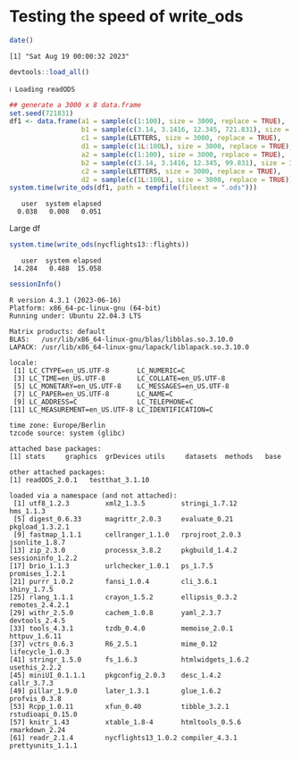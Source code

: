 # Testing the speed of write_ods

``` r
date()
```

    [1] "Sat Aug 19 00:00:32 2023"

``` r
devtools::load_all()
```

    ℹ Loading readODS

``` r
## generate a 3000 x 8 data.frame
set.seed(721831)
df1 <- data.frame(a1 = sample(c(1:100), size = 3000, replace = TRUE),
                  b1 = sample(c(3.14, 3.1416, 12.345, 721.831), size = 3000, replace = TRUE),
                  c1 = sample(LETTERS, size = 3000, replace = TRUE),
                  d1 = sample(c(1L:100L), size = 3000, replace = TRUE),
                  a2 = sample(c(1:100), size = 3000, replace = TRUE),
                  b2 = sample(c(3.14, 3.1416, 12.345, 99.831), size = 3000, replace = TRUE),
                  c2 = sample(LETTERS, size = 3000, replace = TRUE),
                  d2 = sample(c(1L:100L), size = 3000, replace = TRUE))
system.time(write_ods(df1, path = tempfile(fileext = ".ods")))
```

       user  system elapsed 
      0.038   0.008   0.051 

Large df

``` r
system.time(write_ods(nycflights13::flights))
```

       user  system elapsed 
     14.284   0.488  15.058 

``` r
sessionInfo()
```

    R version 4.3.1 (2023-06-16)
    Platform: x86_64-pc-linux-gnu (64-bit)
    Running under: Ubuntu 22.04.3 LTS

    Matrix products: default
    BLAS:   /usr/lib/x86_64-linux-gnu/blas/libblas.so.3.10.0 
    LAPACK: /usr/lib/x86_64-linux-gnu/lapack/liblapack.so.3.10.0

    locale:
     [1] LC_CTYPE=en_US.UTF-8       LC_NUMERIC=C              
     [3] LC_TIME=en_US.UTF-8        LC_COLLATE=en_US.UTF-8    
     [5] LC_MONETARY=en_US.UTF-8    LC_MESSAGES=en_US.UTF-8   
     [7] LC_PAPER=en_US.UTF-8       LC_NAME=C                 
     [9] LC_ADDRESS=C               LC_TELEPHONE=C            
    [11] LC_MEASUREMENT=en_US.UTF-8 LC_IDENTIFICATION=C       

    time zone: Europe/Berlin
    tzcode source: system (glibc)

    attached base packages:
    [1] stats     graphics  grDevices utils     datasets  methods   base     

    other attached packages:
    [1] readODS_2.0.1   testthat_3.1.10

    loaded via a namespace (and not attached):
     [1] utf8_1.2.3         xml2_1.3.5         stringi_1.7.12     hms_1.1.3         
     [5] digest_0.6.33      magrittr_2.0.3     evaluate_0.21      pkgload_1.3.2.1   
     [9] fastmap_1.1.1      cellranger_1.1.0   rprojroot_2.0.3    jsonlite_1.8.7    
    [13] zip_2.3.0          processx_3.8.2     pkgbuild_1.4.2     sessioninfo_1.2.2 
    [17] brio_1.1.3         urlchecker_1.0.1   ps_1.7.5           promises_1.2.1    
    [21] purrr_1.0.2        fansi_1.0.4        cli_3.6.1          shiny_1.7.5       
    [25] rlang_1.1.1        crayon_1.5.2       ellipsis_0.3.2     remotes_2.4.2.1   
    [29] withr_2.5.0        cachem_1.0.8       yaml_2.3.7         devtools_2.4.5    
    [33] tools_4.3.1        tzdb_0.4.0         memoise_2.0.1      httpuv_1.6.11     
    [37] vctrs_0.6.3        R6_2.5.1           mime_0.12          lifecycle_1.0.3   
    [41] stringr_1.5.0      fs_1.6.3           htmlwidgets_1.6.2  usethis_2.2.2     
    [45] miniUI_0.1.1.1     pkgconfig_2.0.3    desc_1.4.2         callr_3.7.3       
    [49] pillar_1.9.0       later_1.3.1        glue_1.6.2         profvis_0.3.8     
    [53] Rcpp_1.0.11        xfun_0.40          tibble_3.2.1       rstudioapi_0.15.0 
    [57] knitr_1.43         xtable_1.8-4       htmltools_0.5.6    rmarkdown_2.24    
    [61] readr_2.1.4        nycflights13_1.0.2 compiler_4.3.1     prettyunits_1.1.1 
